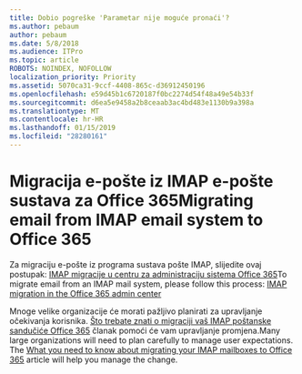 ```yaml
---
title: Dobio pogreške 'Parametar nije moguće pronaći'?
ms.author: pebaum
author: pebaum
ms.date: 5/8/2018
ms.audience: ITPro
ms.topic: article
ROBOTS: NOINDEX, NOFOLLOW
localization_priority: Priority
ms.assetid: 5070ca31-9ccf-4408-865c-d36912450196
ms.openlocfilehash: e59d45b1c6720187f0bc2274d54f48a49e54b33f
ms.sourcegitcommit: d6ea5e9458a2b8ceaab3ac4bd483e1130b9a398a
ms.translationtype: MT
ms.contentlocale: hr-HR
ms.lasthandoff: 01/15/2019
ms.locfileid: "28280161"
---
```

# <a name="migrating-email-from-imap-email-system-to-office-365"></a><span data-ttu-id="709cb-102">Migracija e-pošte iz IMAP e-pošte sustava za Office 365</span><span class="sxs-lookup"><span data-stu-id="709cb-102">Migrating email from IMAP email system to Office 365</span></span>

<span data-ttu-id="709cb-103">Za migraciju e-pošte iz programa sustava pošte IMAP, slijedite ovaj postupak: [IMAP migracije u centru za administraciju sistema Office 365](https://support.office.com/article/4682f2e4-f720-4868-91ab-207f5b0c325d)</span><span class="sxs-lookup"><span data-stu-id="709cb-103">To migrate email from an IMAP mail system, please follow this process: [IMAP migration in the Office 365 admin center](https://support.office.com/article/4682f2e4-f720-4868-91ab-207f5b0c325d)</span></span>
  
<span data-ttu-id="709cb-p101">Mnoge velike organizacije će morati pažljivo planirati za upravljanje očekivanja korisnika. [Što trebate znati o migraciji vaš IMAP poštanske sandučiće Office 365](https://support.office.com/article/3fe19996-29bc-4879-aab9-5a622b2f1481) članak pomoći će vam upravljanje promjena.</span><span class="sxs-lookup"><span data-stu-id="709cb-p101">Many large organizations will need to plan carefully to manage user expectations. The [What you need to know about migrating your IMAP mailboxes to Office 365](https://support.office.com/article/3fe19996-29bc-4879-aab9-5a622b2f1481) article will help you manage the change.</span></span> 
  

